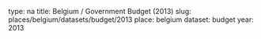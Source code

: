 type: na
title: Belgium / Government Budget (2013)
slug: places/belgium/datasets/budget/2013
place: belgium
dataset: budget
year: 2013
